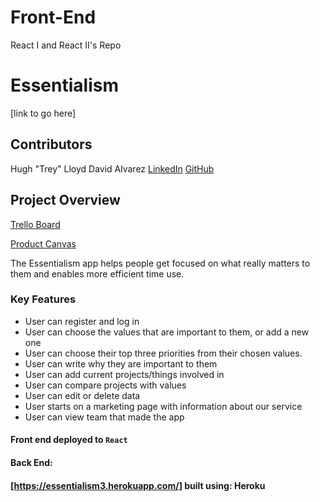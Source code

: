 # Front-End
React I and React II's Repo

# Essentialism
[link to go here]

## Contributors
Hugh "Trey" Lloyd
David Alvarez [LinkedIn](https://www.linkedin.com/in/david-e-alvarez/) [GitHub](https://github.com/David-E-Alvarez)
<br>

## Project Overview

[Trello Board](https://trello.com/b/MSDwOcCe/build-week-essentialism-3)

[Product Canvas](https://www.notion.so/Product-Vision-Essentialism-ae482503883b49b08006f9152e25a9c3)

The Essentialism app helps people get focused on what really matters to them and enables more efficient time use.
 

### Key Features
- User can register and log in
- User can choose the values that are important to them, or add a new one
- User can choose their top three priorities from their chosen values.
- User can write why they are important to them
- User can add current projects/things involved in
- User can compare projects with values
- User can edit or delete data
- User starts on a marketing page with information about our service
- User can view team that made the app

#### Front end deployed to `React`
#### Back End:
#### [https://essentialism3.herokuapp.com/] built using: Heroku





